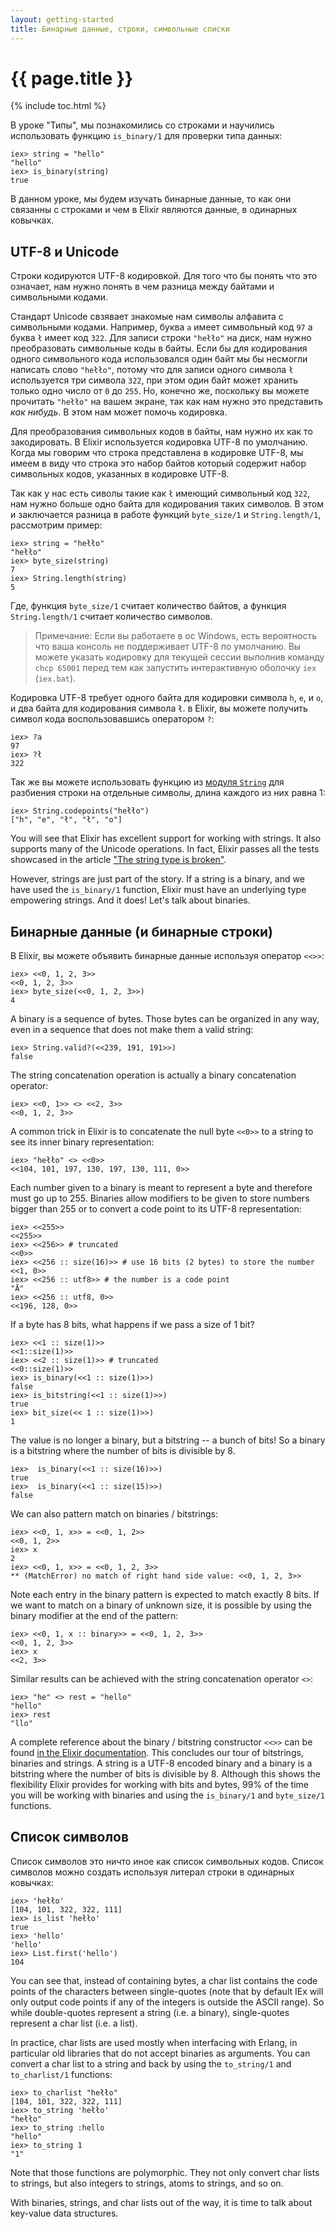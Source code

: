 ```yaml
---
layout: getting-started
title: Бинарные данные, строки, символьные списки
---
```


# {{ page.title }}

{% include toc.html %}

В уроке "Типы", мы познакомились со строками и научились использовать функцию `is_binary/1` для проверки типа данных:

```iex
iex> string = "hello"
"hello"
iex> is_binary(string)
true
```

В данном уроке, мы будем изучать бинарные данные, то как они связанны с строками и чем в Elixir являются данные, в одинарных ковычках.

## UTF-8 и Unicode

Строки кодируются UTF-8 кодировкой. Для того что бы понять что это означает, нам нужно понять в чем разница между байтами и символьными кодами.

Стандарт Unicode свзявает знакомые нам символы алфавита с символьными кодами. Например, буква `a` имеет символьный код `97` а буква `ł` имеет код `322`. Для записи строки `"hełło"` на диск, нам нужно преобразовать символьные коды в байты. Если бы для кодирования одного символьного кода использовался один байт мы бы несмогли написать слово `"hełło"`, потому что для записи одного символа `ł` используется три символа `322`, при этом один байт может хранить только одно число от `0` до `255`. Но, конечно же, поскольку вы можете прочитать `"hełło"` на вашем экране, так как нам нужно это представить *как нибудь*. В этом нам может помочь кодировка.

Для преобразования символьных кодов в байты, нам нужно их как то закодировать. В Elixir используется кодировка UTF-8 по умолчанию. Когда мы говорим что строка представлена в кодировке UTF-8, мы имеем в виду что строка это набор байтов который содержит набор символьных кодов, указанных в кодировке UTF-8.

Так как у нас есть сиволы такие как `ł` имеющий символьный код `322`, нам нужно больше одно байта для кодирования таких символов. В этом и заключается разница в работе функций `byte_size/1` и `String.length/1`, рассмотрим пример:

```iex
iex> string = "hełło"
"hełło"
iex> byte_size(string)
7
iex> String.length(string)
5
```

Где, функция `byte_size/1` считает количество байтов, а функция `String.length/1` считает количество символов.

> Примечание: Если вы работаете в ос Windows, есть вероятность что ваша консоль не поддерживает UTF-8 по умолчанию. Вы можете указать кодировку для текущей сессии выполнив команду `chcp 65001` перед тем как запустить интерактивную оболочку `iex` (`iex.bat`).

Кодировка UTF-8 требует одного байта для кодировки символа `h`, `e`, и `o`, и два байта для кодирования символа `ł`. в Elixir, вы можете получить символ кода воспользовавшись оператором `?`:

```iex
iex> ?a
97
iex> ?ł
322
```

Так же вы можете использовать функцию из [модуля `String`](https://hexdocs.pm/elixir/String.html) для разбиения строки на отдельные символы, длина каждого из них равна 1:

```iex
iex> String.codepoints("hełło")
["h", "e", "ł", "ł", "o"]
```

You will see that Elixir has excellent support for working with strings. It also supports many of the Unicode operations. In fact, Elixir passes all the tests showcased in the article ["The string type is broken"](http://mortoray.com/2013/11/27/the-string-type-is-broken/).

However, strings are just part of the story. If a string is a binary, and we have used the `is_binary/1` function, Elixir must have an underlying type empowering strings. And it does! Let's talk about binaries.

## Бинарные данные (и бинарные строки)

В Elixir, вы можете объявить бинарные данные используя оператор `<<>>`:

```iex
iex> <<0, 1, 2, 3>>
<<0, 1, 2, 3>>
iex> byte_size(<<0, 1, 2, 3>>)
4
```

A binary is a sequence of bytes. Those bytes can be organized in any way, even in a sequence that does not make them a valid string:

```iex
iex> String.valid?(<<239, 191, 191>>)
false
```

The string concatenation operation is actually a binary concatenation operator:

```iex
iex> <<0, 1>> <> <<2, 3>>
<<0, 1, 2, 3>>
```

A common trick in Elixir is to concatenate the null byte `<<0>>` to a string to see its inner binary representation:

```iex
iex> "hełło" <> <<0>>
<<104, 101, 197, 130, 197, 130, 111, 0>>
```

Each number given to a binary is meant to represent a byte and therefore must go up to 255. Binaries allow modifiers to be given to store numbers bigger than 255 or to convert a code point to its UTF-8 representation:

```iex
iex> <<255>>
<<255>>
iex> <<256>> # truncated
<<0>>
iex> <<256 :: size(16)>> # use 16 bits (2 bytes) to store the number
<<1, 0>>
iex> <<256 :: utf8>> # the number is a code point
"Ā"
iex> <<256 :: utf8, 0>>
<<196, 128, 0>>
```

If a byte has 8 bits, what happens if we pass a size of 1 bit?

```iex
iex> <<1 :: size(1)>>
<<1::size(1)>>
iex> <<2 :: size(1)>> # truncated
<<0::size(1)>>
iex> is_binary(<<1 :: size(1)>>)
false
iex> is_bitstring(<<1 :: size(1)>>)
true
iex> bit_size(<< 1 :: size(1)>>)
1
```

The value is no longer a binary, but a bitstring -- a bunch of bits! So a binary is a bitstring where the number of bits is divisible by 8.

```iex
iex>  is_binary(<<1 :: size(16)>>)
true
iex>  is_binary(<<1 :: size(15)>>)
false
```

We can also pattern match on binaries / bitstrings:

```iex
iex> <<0, 1, x>> = <<0, 1, 2>>
<<0, 1, 2>>
iex> x
2
iex> <<0, 1, x>> = <<0, 1, 2, 3>>
** (MatchError) no match of right hand side value: <<0, 1, 2, 3>>
```

Note each entry in the binary pattern is expected to match exactly 8 bits. If we want to match on a binary of unknown size, it is possible by using the binary modifier at the end of the pattern:

```iex
iex> <<0, 1, x :: binary>> = <<0, 1, 2, 3>>
<<0, 1, 2, 3>>
iex> x
<<2, 3>>
```

Similar results can be achieved with the string concatenation operator `<>`:

```iex
iex> "he" <> rest = "hello"
"hello"
iex> rest
"llo"
```

A complete reference about the binary / bitstring constructor `<<>>` can be found [in the Elixir documentation](https://hexdocs.pm/elixir/Kernel.SpecialForms.html#%3C%3C%3E%3E/1). This concludes our tour of bitstrings, binaries and strings. A string is a UTF-8 encoded binary and a binary is a bitstring where the number of bits is divisible by 8. Although this shows the flexibility Elixir provides for working with bits and bytes, 99% of the time you will be working with binaries and using the `is_binary/1` and `byte_size/1` functions.

## Список символов

Список символов это ничто иное как список символьных кодов. Список символов можно создать используя литерал строки в одинарных ковычках:

```iex
iex> 'hełło'
[104, 101, 322, 322, 111]
iex> is_list 'hełło'
true
iex> 'hello'
'hello'
iex> List.first('hello')
104
```

You can see that, instead of containing bytes, a char list contains the code points of the characters between single-quotes (note that by default IEx will only output code points if any of the integers is outside the ASCII range). So while double-quotes represent a string (i.e. a binary), single-quotes represent a char list (i.e. a list).

In practice, char lists are used mostly when interfacing with Erlang, in particular old libraries that do not accept binaries as arguments. You can convert a char list to a string and back by using the `to_string/1` and `to_charlist/1` functions:

```iex
iex> to_charlist "hełło"
[104, 101, 322, 322, 111]
iex> to_string 'hełło'
"hełło"
iex> to_string :hello
"hello"
iex> to_string 1
"1"
```

Note that those functions are polymorphic. They not only convert char lists to strings, but also integers to strings, atoms to strings, and so on.

With binaries, strings, and char lists out of the way, it is time to talk about key-value data structures.
